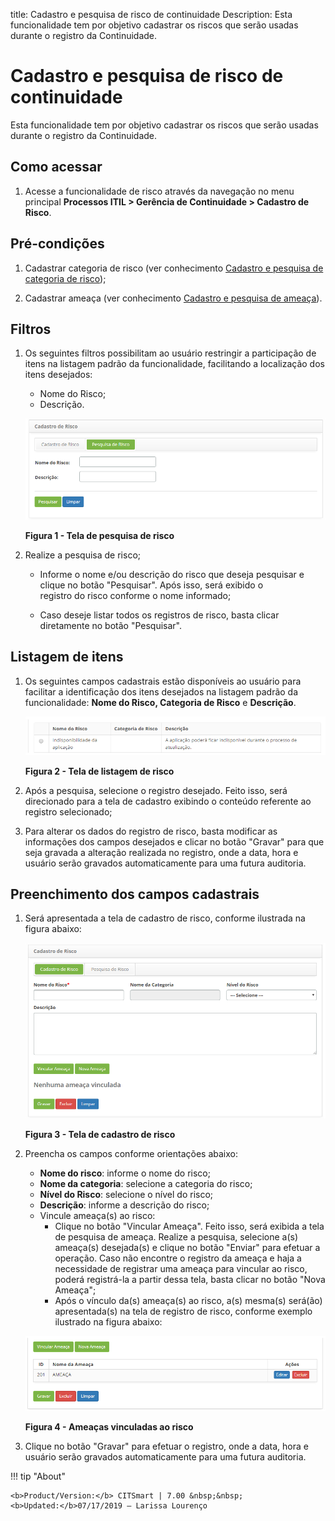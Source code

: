 title: Cadastro e pesquisa de risco de continuidade
Description: Esta funcionalidade tem por objetivo cadastrar os riscos que serão usadas durante o registro da Continuidade.
# Cadastro e pesquisa de risco de continuidade

Esta funcionalidade tem por objetivo cadastrar os riscos que serão usadas durante o registro da Continuidade.

Como acessar
--------------

1. Acesse a funcionalidade de risco através da navegação no menu principal 
**Processos ITIL > Gerência de Continuidade > Cadastro de Risco**.

Pré-condições
--------------

1. Cadastrar categoria de risco (ver conhecimento [Cadastro e pesquisa de categoria de risco](/pt-br/citsmart-platform-7/processes/continuity/risk-category.html));

2. Cadastrar ameaça (ver conhecimento [Cadastro e pesquisa de ameaça](/pt-br/citsmart-platform-7/processes/continuity/threat-registration.html)).

Filtros
---------

1. Os seguintes filtros possibilitam ao usuário restringir a participação de itens na listagem padrão da funcionalidade, facilitando
a localização dos itens desejados:

    - Nome do Risco;
    - Descrição.
    
    ![Pesquisa](images/risco-cont.img1.png)
    
    **Figura 1 - Tela de pesquisa de risco**
    
2. Realize a pesquisa de risco;

    - Informe o nome e/ou descrição do risco que deseja pesquisar e clique no botão "Pesquisar". Após isso, será exibido o  
    registro do risco conforme o nome informado;

    - Caso deseje listar todos os registros de risco, basta clicar diretamente no botão "Pesquisar".

Listagem de itens
-------------------

1. Os seguintes campos cadastrais estão disponíveis ao usuário para facilitar a identificação dos itens desejados na listagem 
padrão da funcionalidade: **Nome do Risco, Categoria de Risco** e **Descrição**.

    ![Listagem](images/risco-cont.img2.png)
    
    **Figura 2 - Tela de listagem de risco**
    
2. Após a pesquisa, selecione o registro desejado. Feito isso, será direcionado para a tela de cadastro exibindo o conteúdo 
referente ao registro selecionado;

3. Para alterar os dados do registro de risco, basta modificar as informações dos campos desejados e clicar no botão "Gravar" 
para que seja gravada a alteração realizada no registro, onde a data, hora e usuário serão gravados automaticamente para uma
futura auditoria.

Preenchimento dos campos cadastrais
------------------------------------

1. Será apresentada a tela de cadastro de risco, conforme ilustrada na figura abaixo:

    ![Cadastro](images/risco-cont.img3.png)
    
    **Figura 3 - Tela de cadastro de risco**
    
2. Preencha os campos conforme orientações abaixo:

    - **Nome do risco**: informe o nome do risco;
    - **Nome da categoria**: selecione a categoria do risco;
    - **Nível do Risco**: selecione o nível do risco;
    - **Descrição**: informe a descrição do risco;
    - Vincule ameaça(s) ao risco:
        - Clique no botão "Vincular Ameaça". Feito isso, será exibida a tela de pesquisa de ameaça. Realize a pesquisa, selecione 
        a(s) ameaça(s) desejada(s) e clique no botão "Enviar" para efetuar a operação. Caso não encontre o registro da ameaça e
        haja a necessidade de registrar uma ameaça para vincular ao risco, poderá registrá-la a partir dessa tela, basta clicar
        no botão "Nova Ameaça";
        - Após o vínculo da(s) ameaça(s) ao risco, a(s) mesma(s) será(ão) apresentada(s) na tela de registro de risco, conforme
        exemplo ilustrado na figura abaixo:
        
    ![Ameaças](images/risco-cont.img4.png)
    
    **Figura 4 - Ameaças vinculadas ao risco**
    
3. Clique no botão "Gravar" para efetuar o registro, onde a data, hora e usuário serão gravados automaticamente para uma 
futura auditoria.

!!! tip "About"

    <b>Product/Version:</b> CITSmart | 7.00 &nbsp;&nbsp;
    <b>Updated:</b>07/17/2019 – Larissa Lourenço
